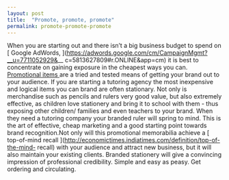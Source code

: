 ```yaml
---
layout: post
title:  "Promote, promote, promote"
permalink: promote-promote-promote
---
```

When you are starting out and there isn’t a big business budget to spend on [
Google AdWords, ](https://adwords.google.com/cm/CampaignMgmt?__u=7711052929&__
c=5813627809#r.ONLINE&app=cm) it is best to concentrate on gaining exposure in
the cheapest ways you can. [ Promotional items
](http://www.fluidbranding.com/) are a tried and tested means of getting your
brand out to your audience. If you are starting a tutoring agency the most
inexpensive and logical items you can brand are often stationary. Not only is
merchandise such as pencils and rulers very good value, but also extremely
effective, as children love stationery and bring it to school with them - thus
exposing other children/ families and even teachers to your brand. When they
need a tutoring company your branded ruler will spring to mind. This is the
art of effective, cheap marketing and a good starting point towards brand
recognition.Not only will this promotional memorabilia achieve a [ top-of-mind
recall ](http://economictimes.indiatimes.com/definition/top-of-the-mind-
recall) with your audience and attract new business, but it will also maintain
your existing clients. Branded stationery will give a convincing impression of
professional credibility. Simple and easy as peasy. Get ordering and
circulating.
